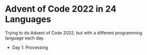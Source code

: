 # Advent of Code 2022 in 24 Languages

Trying to do Advent of Code 2022, but with a different programming language each day.

- Day 1: Processing
